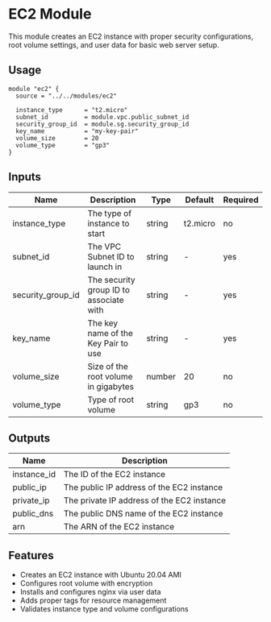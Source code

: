 # EC2 Module

This module creates an EC2 instance with proper security configurations, root volume settings, and user data for basic web server setup.

## Usage

```hcl
module "ec2" {
  source = "../../modules/ec2"

  instance_type      = "t2.micro"
  subnet_id          = module.vpc.public_subnet_id
  security_group_id  = module.sg.security_group_id
  key_name           = "my-key-pair"
  volume_size        = 20
  volume_type        = "gp3"
}
```

## Inputs

| Name | Description | Type | Default | Required |
|------|-------------|------|---------|----------|
| instance_type | The type of instance to start | string | t2.micro | no |
| subnet_id | The VPC Subnet ID to launch in | string | - | yes |
| security_group_id | The security group ID to associate with | string | - | yes |
| key_name | The key name of the Key Pair to use | string | - | yes |
| volume_size | Size of the root volume in gigabytes | number | 20 | no |
| volume_type | Type of root volume | string | gp3 | no |

## Outputs

| Name | Description |
|------|-------------|
| instance_id | The ID of the EC2 instance |
| public_ip | The public IP address of the EC2 instance |
| private_ip | The private IP address of the EC2 instance |
| public_dns | The public DNS name of the EC2 instance |
| arn | The ARN of the EC2 instance |

## Features

- Creates an EC2 instance with Ubuntu 20.04 AMI
- Configures root volume with encryption
- Installs and configures nginx via user data
- Adds proper tags for resource management
- Validates instance type and volume configurations 